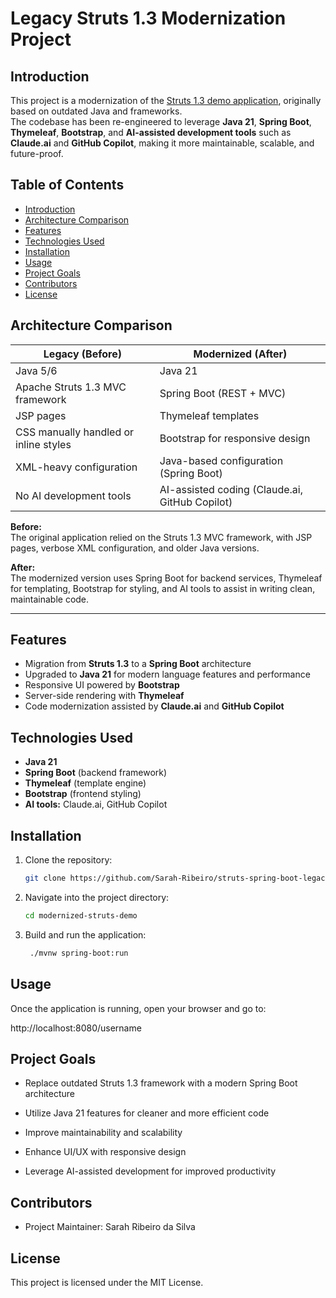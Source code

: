 # Legacy Struts 1.3 Modernization Project

## Introduction
This project is a modernization of the [Struts 1.3 demo application](https://github.com/ShradhaPandey/Struts-1.3-demo-project), originally based on outdated Java and frameworks.  
The codebase has been re-engineered to leverage **Java 21**, **Spring Boot**, **Thymeleaf**, **Bootstrap**, and **AI-assisted development tools** such as **Claude.ai** and **GitHub Copilot**, making it more maintainable, scalable, and future-proof.

## Table of Contents
- [Introduction](#introduction)  
- [Architecture Comparison](#architecture-comparison)  
- [Features](#features)  
- [Technologies Used](#technologies-used)  
- [Installation](#installation)  
- [Usage](#usage)  
- [Project Goals](#project-goals)  
- [Contributors](#contributors)  
- [License](#license)  

## Architecture Comparison

| **Legacy (Before)**                      | **Modernized (After)**                    |
|-------------------------------------------|--------------------------------------------|
| Java 5/6                                   | Java 21                                    |
| Apache Struts 1.3 MVC framework            | Spring Boot (REST + MVC)                   |
| JSP pages                                  | Thymeleaf templates                        |
| CSS manually handled or inline styles      | Bootstrap for responsive design            |
| XML-heavy configuration                    | Java-based configuration (Spring Boot)     |
| No AI development tools                    | AI-assisted coding (Claude.ai, GitHub Copilot) |

**Before:**  
The original application relied on the Struts 1.3 MVC framework, with JSP pages, verbose XML configuration, and older Java versions.  

**After:**  
The modernized version uses Spring Boot for backend services, Thymeleaf for templating, Bootstrap for styling, and AI tools to assist in writing clean, maintainable code.

---

## Features
- Migration from **Struts 1.3** to a **Spring Boot** architecture  
- Upgraded to **Java 21** for modern language features and performance  
- Responsive UI powered by **Bootstrap**  
- Server-side rendering with **Thymeleaf**  
- Code modernization assisted by **Claude.ai** and **GitHub Copilot**  

## Technologies Used
- **Java 21**  
- **Spring Boot** (backend framework)  
- **Thymeleaf** (template engine)  
- **Bootstrap** (frontend styling)  
- **AI tools:** Claude.ai, GitHub Copilot  

## Installation
1. Clone the repository:  
   ```bash
   git clone https://github.com/Sarah-Ribeiro/struts-spring-boot-legacy-code.git
   ```
2. Navigate into the project directory:
   ```bash
   cd modernized-struts-demo
   ```
3. Build and run the application:
   ```bash
    ./mvnw spring-boot:run
   ```
## Usage

Once the application is running, open your browser and go to:

http://localhost:8080/username

## Project Goals

- Replace outdated Struts 1.3 framework with a modern Spring Boot architecture

- Utilize Java 21 features for cleaner and more efficient code

- Improve maintainability and scalability

- Enhance UI/UX with responsive design

- Leverage AI-assisted development for improved productivity

## Contributors

- Project Maintainer: Sarah Ribeiro da Silva

## License

This project is licensed under the MIT License.
